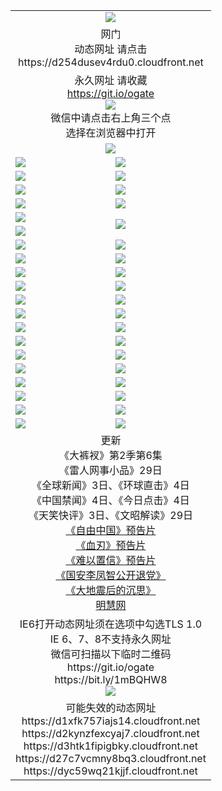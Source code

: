 ﻿<table>
  <tr></tr>
  <tr><td colspan=2 align=center><img src="https://cloud.githubusercontent.com/assets/11880933/13434984/f430fae2-e012-11e5-814f-c2df1e82b247.jpg" /></td></tr>
  <tr><td colspan=2 align=center>网门<br>动态网址 请点击
<br>https://d254dusev4rdu0.cloudfront.net
    </td>
  </tr>
  <tr>
    <td colspan=2 align=center>永久网址 请收藏<br/><a href="https://git.io/ogate" target="_blank">https://git.io/ogate</a><br/><a href="https://d254dusev4rdu0.cloudfront.net/Up/0WMGDL2.png" target="_blank"><img src="https://d254dusev4rdu0.cloudfront.net/Up/0WMGD2.png"/></a>
    <br>微信中请点击右上角三个点<br>选择在浏览器中打开<br></td>
  </tr>
  <tr>
    <td colspan=2 align=center><a href="https://d254dusev4rdu0.cloudfront.net/ogUP.aspx?name=0oGate.apk" target="_blank"><img src="https://d254dusev4rdu0.cloudfront.net/Up/0WMAZ.jpg" /></a></td>
  </tr>
  <tr>
    <td><a href="https://d254dusev4rdu0.cloudfront.net/ogNice.aspx" target="_blank"><img src="https://d254dusev4rdu0.cloudfront.net/Up/0WCYY.jpg" /></a></td>
    <td><a href="https://d254dusev4rdu0.cloudfront.net/onCO.aspx?ob=600%E4%BA%8B%E7%89%A9&op=%E5%A2%9E%E5%88%A0%E6%94%B9&args=WH1~%23%E7%B1%BB%E5%9E%8B6%E6%96%B0%E9%97%BB%7c%23%E7%B1%BB%E5%9E%8B6%E8%AF%84%E8%AE%BA&mode=" target="_blank"><img src="https://d254dusev4rdu0.cloudfront.net/Up/0WZTT.jpg" /></a></td> 
  </tr>
  <tr>
    <td><a href="https://d254dusev4rdu0.cloudfront.net/ogDY.aspx" target="_blank"><img src="https://d254dusev4rdu0.cloudfront.net/Up/0FK.jpg" /></a></td>
    <td><a href="https://d254dusev4rdu0.cloudfront.net/ogST.aspx" target="_blank"><img src="https://d254dusev4rdu0.cloudfront.net/Up/0ST.jpg" /></a></td> 
  </tr>
  <tr>
    <!--td rowspan=2><a href="https://d254dusev4rdu0.cloudfront.net/ogUP.aspx?name=WJ.mp4&count=T:1,480P:1" target="_blank"><img src="https://d254dusev4rdu0.cloudfront.net/Up/WJ.jpg" /></a></td-->
    <td><a href="https://d254dusev4rdu0.cloudfront.net/ogUP.aspx?name=11DKC.mp4&count=T:2,2:6,1:16" target="_blank"><img src="https://d254dusev4rdu0.cloudfront.net/Up/11DKC.jpg" /></a></td> 
    <td><div><a href="https://d254dusev4rdu0.cloudfront.net/ogUP.aspx?name=LRWS.mp4&count=7B:8,6B:44,5A:10,5B:35,4A:14,4B:19,3A:10,3B:26,2A:16,2B:21,1A:23,1B:29&current=7B:8" target="_blank"><img src="https://d254dusev4rdu0.cloudfront.net/Up/LRWS.jpg" /></a></td>
   </tr>
  <tr>
    <td><a href="https://d254dusev4rdu0.cloudfront.net/ogUP.aspx?name=LRSH.mp4&count=W:13,2:10" target="_blank"><img src="https://d254dusev4rdu0.cloudfront.net/Up/LRSH.jpg" /></a></td>
    <td><a href="https://d254dusev4rdu0.cloudfront.net/ogNiceVedio.aspx" target="_blank"><img src="https://d254dusev4rdu0.cloudfront.net/Up/TGKDY.jpg" /></a></td>
  </tr>
  <tr>
    <td><a href="https://d254dusev4rdu0.cloudfront.net/ogUP.aspx?name=JQR.mp4&count=2" target="_blank"><img src="https://d254dusev4rdu0.cloudfront.net/Up/JQR.jpg" /></a></td>   
    <td rowspan=2><a href="https://d254dusev4rdu0.cloudfront.net/ogUP.aspx?name=JP.mp4&count=9" target="_blank"><img src="https://d254dusev4rdu0.cloudfront.net/Up/JP.jpg" /></td>
  </tr>
  <tr>
    <td><a href="https://d254dusev4rdu0.cloudfront.net/ogUP.aspx?name=WH.mp4" target="_blank"><img src="https://d254dusev4rdu0.cloudfront.net/Up/WH.jpg" /></a></td>
  </tr>
  <tr>
    <td><a href="https://d254dusev4rdu0.cloudfront.net/ogUP.aspx?name=SSZJ.mp4&count=SP:6,480P:8" target="_blank"><img src="https://d254dusev4rdu0.cloudfront.net/Up/SSZJ.jpg" /></a></td>
    <td><a href="https://d254dusev4rdu0.cloudfront.net/ogUP.aspx?name=ZY.mp4&count=2015:16" target="_blank"><img src="https://d254dusev4rdu0.cloudfront.net/Up/ZY.jpg" /></a</td>
  </tr>
  <tr>
    <td><a href="https://d254dusev4rdu0.cloudfront.net/ogUP.aspx?name=XTFY.mp4&count=B:2,A:24" target="_blank"><img src="https://d254dusev4rdu0.cloudfront.net/Up/XTFY.jpg" /></a></td>
    <td><a href="https://d254dusev4rdu0.cloudfront.net/ogUP.aspx?name=1XQK.mp4&count=13" target="_blank"><img src="https://d254dusev4rdu0.cloudfront.net/Up/1XQK.jpg" /></a</td>
  </tr>
  <tr>
    <td><a href="https://d254dusev4rdu0.cloudfront.net/ogUP.aspx?name=1LYF.mp4&count=2" target="_blank"><img src="https://d254dusev4rdu0.cloudfront.net/Up/1LYF0.jpg" /></a></td>
    <td><a href="https://d254dusev4rdu0.cloudfront.net/ogUP.aspx?name=1ZGC.mp4&count=6" target="_blank"><img src="https://d254dusev4rdu0.cloudfront.net/Up/1ZGC0.jpg" /></a></td>
  </tr>
  <tr>
    <td><a href="https://d254dusev4rdu0.cloudfront.net/ogUP.aspx?name=1ZKM.mp4&count=3&current=3" target="_blank"><img src="https://d254dusev4rdu0.cloudfront.net/Up/1ZKM0.jpg" /></a></td>  
    <td><a href="https://d254dusev4rdu0.cloudfront.net/ogUP.aspx?name=1WWY.mp4&count=6&current=6" target="_blank"><img src="https://d254dusev4rdu0.cloudfront.net/Up/1WWY0.jpg" /></a></td>
  </tr>
  <tr>
    <td><a href="https://d254dusev4rdu0.cloudfront.net/ogUP.aspx?name=10JGY.mp4&count=3" target="_blank"><img src="https://d254dusev4rdu0.cloudfront.net/Up/10JGY0.jpg" /></a></td>
    <td><a href="https://d254dusev4rdu0.cloudfront.net/ogUP.aspx?name=10CYS.mp4&count=2" target="_blank"><img src="https://d254dusev4rdu0.cloudfront.net/Up/10CYS0.jpg" /></a></td>
  </tr>
  <tr>
    <td><a href="https://d254dusev4rdu0.cloudfront.net/ogUP.aspx?name=4SQQ.mp4&count=201603:3,201602:20,201601:21&current=201603:2" target="_blank"><img src="https://d254dusev4rdu0.cloudfront.net/Up/4SQQ0.jpg"/></a></td>
    <td><a href="https://d254dusev4rdu0.cloudfront.net/ogUP.aspx?name=4SHQ.mp4&count=201603:4,201602:27,201601:28&current=201603:4" target="_blank"><img src="https://d254dusev4rdu0.cloudfront.net/Up/4SHQ0.jpg"/></a></td>
  </tr>
  <tr>
    <td><a href="https://d254dusev4rdu0.cloudfront.net/ogUP.aspx?name=4SZG.mp4&count=201603:4,201602:21,201601:23&current=201603:4" target="_blank"><img src="https://d254dusev4rdu0.cloudfront.net/Up/4SZG0.jpg"/></a></td>
    <td><a href="https://d254dusev4rdu0.cloudfront.net/ogUP.aspx?name=4SDJ.mp4&count=201603A:4,201603B:4,201602A:24,201602B:7,201601A:48,201601B:6&current=201603A:4" target="_blank"><img src="https://d254dusev4rdu0.cloudfront.net/Up/4SDJ0.jpg"/></a></td>
  </tr>
  <tr>
    <td><a href="https://d254dusev4rdu0.cloudfront.net/ogUP.aspx?name=4CTX.mp4&count=201603:1,201602:3,201601:4&current=201603:1" target="_blank"><img src="https://d254dusev4rdu0.cloudfront.net/Up/4CTX0.jpg"/></a></td>
    <td><a href="https://d254dusev4rdu0.cloudfront.net/ogUP.aspx?name=4CWZ.mp4&count=201602:4,201601:4&current=201602:4" target="_blank"><img src="https://d254dusev4rdu0.cloudfront.net/Up/4CWZ0.jpg"/></a></td>
  </tr>
  <tr>
    <td><a href="https://d254dusev4rdu0.cloudfront.net/onUP.aspx?name=https://d2t6x1lwzcff38.cloudfront.net/" target="_blank"><img src="https://d254dusev4rdu0.cloudfront.net/Up/0DTW.jpg"/></a></td>
    <td><a href="https://d254dusev4rdu0.cloudfront.net/onUP.aspx?name=https://d240ns8up8earz.cloudfront.net/acenter/" target="_blank"><img src="https://d254dusev4rdu0.cloudfront.net/Up/0TDW.jpg" /></a></td>
  </tr>
  <tr>
    <td><a href="https://d254dusev4rdu0.cloudfront.net/onUP.aspx?name=https://d4508d6vomz2p.cloudfront.net/gb/nsc413.htm" target="_blank"><img src="https://d254dusev4rdu0.cloudfront.net/Up/0DJY.jpg" /></a></td>
    <td><a href="https://d254dusev4rdu0.cloudfront.net/onUP.aspx?name=https://d3bxwq7vzudb5l.cloudfront.net/xtr/gb/prog204.html" target="_blank"><img src="https://d254dusev4rdu0.cloudfront.net/Up/0XTR.jpg" /></a></td>
  </tr>
  <tr>
    <td><a href="https://d254dusev4rdu0.cloudfront.net/onUP.aspx?name=https://d3aj00iefsmfgc.cloudfront.net/" target="_blank"><img src="https://d254dusev4rdu0.cloudfront.net/Up/0MHW.jpg" /></a></td>
    <td><a href="https://d254dusev4rdu0.cloudfront.net/onUP.aspx?name=https://d1lcj91uv80klr.cloudfront.net/" target="_blank"><img src="https://d254dusev4rdu0.cloudfront.net/Up/0ZJW.jpg" /></a></td>
  </tr>
  <tr>
    <td><a href="https://d254dusev4rdu0.cloudfront.net/ogUP.aspx?name=0FG.zip" target="_blank"><img src="https://d254dusev4rdu0.cloudfront.net/Up/0FG.jpg" /></a></td>
    <td><a href="https://d254dusev4rdu0.cloudfront.net/ogUP.aspx?name=0FGA.apk" target="_blank"><img src="https://d254dusev4rdu0.cloudfront.net/Up/0FGA.jpg" /></a></td>
  </tr>
  <tr>
    <td><a href="https://d254dusev4rdu0.cloudfront.net/ogUP.aspx?name=0U.zip" target="_blank"><img src="https://d254dusev4rdu0.cloudfront.net/Up/0U.jpg" /></a></td>
    <td><a href="https://d254dusev4rdu0.cloudfront.net/ogUP.aspx?name=0UA.apk" target="_blank"><img src="https://d254dusev4rdu0.cloudfront.net/Up/0UA.jpg" /></a></td>
  </tr>
  <tr>
    <td><a href="https://d254dusev4rdu0.cloudfront.net/ogUP.aspx?name=0iPPOTV.zip" target="_blank"><img src="https://d254dusev4rdu0.cloudfront.net/Up/0iPPOTV.jpg" /></a></td>
    <td><a href="https://d254dusev4rdu0.cloudfront.net/ogUP.aspx?name=0iNTD.apk" target="_blank"><img src="https://d254dusev4rdu0.cloudfront.net/Up/0iNTD.jpg" /></a></td>
  </tr>
  <tr>
    <td colspan=2 align=center>更新<br>
      《大裤衩》第2季第6集<br>
      《雷人网事小品》29日<br>
      《全球新闻》3日、《环球直击》4日<br>
      《中国禁闻》4日、《今日点击》4日<br>
      《天笑快评》3日、《文昭解读》29日<br>
      <a href="https://d254dusev4rdu0.cloudfront.net/ogUP.aspx?name=11ZYZG0.mp4" target="_blank">《自由中国》预告片</a><br>
      <a href="https://d254dusev4rdu0.cloudfront.net/ogUP.aspx?name=11XR.mp4" target="_blank">《血刃》预告片</a><br>
      <a href="https://d254dusev4rdu0.cloudfront.net/ogUP.aspx?name=11NYZX.mp4&count=2" target="_blank">《难以置信》预告片</a><br>
      <a href="https://d254dusev4rdu0.cloudfront.net/ogUP.aspx?name=4LFZ.mp4" target="_blank">《国安李凤智公开退党》</a><br>
      <a href="https://d254dusev4rdu0.cloudfront.net/ogUP.aspx?name=4DDZHDCS.mp4" target="_blank">《大地震后的沉思》</a><br>
      <a href="https://d254dusev4rdu0.cloudfront.net/onUP.aspx?name=https://www.minghui.org/" target="_blank">明慧网</a></td>
    </td>
  </tr>
  <tr>
    <td colspan=2 align=center>IE6打开动态网址须在选项中勾选TLS 1.0<br/>IE 6、7、8不支持永久网址<br/>
      微信可扫描以下临时二维码<br/>https://git.io/ogate<br/>https://bit.ly/1mBQHW8<br/><a href="https://d254dusev4rdu0.cloudfront.net/Up/0WMGDL3.png" target="_blank"><img src="https://d254dusev4rdu0.cloudfront.net/Up/0WMGD3.png"/></a><br>
  </tr>
  <tr>
    <td colspan=2 align=center>可能失效的动态网址
<br>https://d1xfk757iajs14.cloudfront.net
<br>https://d2kynzfexcyaj7.cloudfront.net
<br>https://d3htk1fipigbky.cloudfront.net
<br>https://d27c7vcmny8bq3.cloudfront.net
<br>https://dyc59wq21kjjf.cloudfront.net
    </td>
  </tr>
</table>
